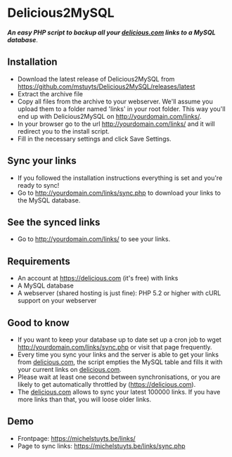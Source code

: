 # Delicious2MySQL
__*An easy PHP script to backup all your [delicious.com](https://delicious.com) links to a MySQL database*__.

## Installation
* Download the latest release of Delicious2MySQL from https://github.com/mstuyts/Delicious2MySQL/releases/latest
* Extract the archive file
* Copy all files from the archive to your webserver. We'll assume you upload them to a folder named 'links' in your root folder. This way you'll end up with Delicious2MySQL on http://yourdomain.com/links/. 
* In your browser go to the url http://yourdomain.com/links/ and it will redirect you to the install script.
* Fill in the necessary settings and click Save Settings.

## Sync your links
* If you followed the installation instructions everything is set and you're ready to sync!
* Go to http://yourdomain.com/links/sync.php to download your links to the MySQL database.

## See the synced links
* Go to http://yourdomain.com/links/ to see your links.

## Requirements
* An account at https://delicious.com (it's free) with links
* A MySQL database
* A webserver (shared hosting is just fine): PHP 5.2 or higher with cURL support on your webserver

## Good to know
* If you want to keep your database up to date set up a cron job to wget http://yourdomain.com/links/sync.php or visit that page frequently.
* Every time you sync your links and the server is able to get your links from [delicious.com](https://delicious.com), the script empties the MySQL table and fills it with your current links on [delicious.com](https://delicious.com).
* Please wait at least one second between synchronisations, or you are likely to get automatically throttled by (https://delicious.com). 
* The [delicious.com](https://delicious.com) allows to sync your latest 100000 links. If you have more links than that, you will loose older links.

## Demo
* Frontpage: https://michelstuyts.be/links/
* Page to sync links: https://michelstuyts.be/links/sync.php